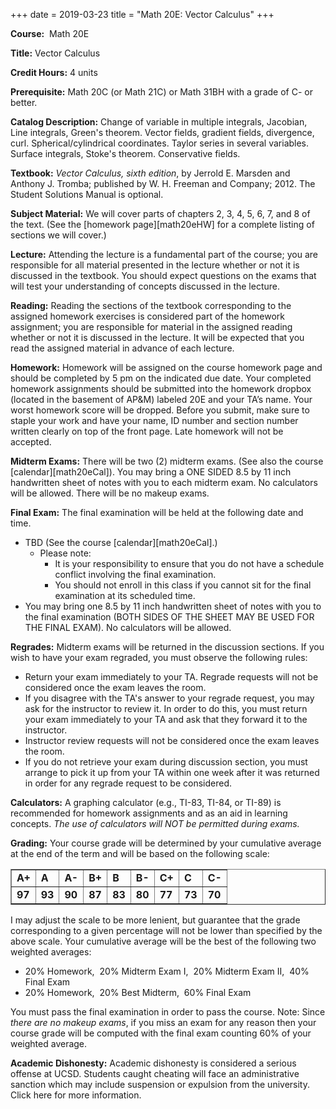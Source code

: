+++
date = 2019-03-23
title = "Math 20E: Vector Calculus"
+++

**Course:**  Math 20E

**Title:** Vector Calculus

**Credit Hours:** 4 units

**Prerequisite:** Math 20C (or Math 21C) or Math 31BH with a grade of C- or better.

**Catalog Description:** Change of variable in multiple integrals, Jacobian, Line integrals, Green's theorem. Vector fields, gradient fields, divergence, curl. Spherical/cylindrical coordinates. Taylor series in several variables. Surface integrals, Stoke's theorem. Conservative fields.

**Textbook:** *Vector Calculus, sixth edition*, by Jerrold E. Marsden and Anthony J. Tromba; published by W. H. Freeman and Company; 2012. The Student Solutions Manual is optional.

**Subject Material:** We will cover parts of chapters 2, 3, 4, 5, 6, 7, and 8 of the text. (See the [homework page][math20eHW] for a complete listing of sections we will cover.)

**Lecture:** Attending the lecture is a fundamental part of the course; you are responsible for all material presented in the lecture whether or not it is discussed in the textbook. You should expect questions on the exams that will test your understanding of concepts discussed in the lecture.

**Reading:** Reading the sections of the textbook corresponding to the assigned homework exercises is considered part of the homework assignment; you are responsible for material in the assigned reading whether or not it is discussed in the lecture. It will be expected that you read the assigned material in advance of each lecture.

**Homework:** Homework will be assigned on the course homework page and should be completed by 5 pm on the indicated due date. Your completed homework assignments should be submitted into the homework dropbox (located in the basement of AP&M) labeled 20E and your TA’s name. Your worst homework score will be dropped. Before you submit, make sure to staple your work and have your name, ID number and section number written clearly on top of the front page. Late homework will not be accepted.

**Midterm Exams:** There will be two (2) midterm exams. (See also the course [calendar][math20eCal]). You may bring a ONE SIDED 8.5 by 11 inch handwritten sheet of notes with you to each midterm exam. No calculators will be allowed.  There will be no makeup exams.

**Final Exam:** The final examination will be held at the following date and time.

   * TBD (See the course [calendar][math20eCal].)  
     * Please note:  
       * It is your responsibility to ensure that you do not have a schedule conflict involving the final examination.  
       * You should not enroll in this class if you cannot sit for the final examination at its scheduled time.  
   * You may bring one 8.5 by 11 inch handwritten sheet of notes with you to the final examination (BOTH SIDES OF THE SHEET MAY BE USED FOR THE FINAL EXAM). No calculators will be allowed.  

**Regrades:** Midterm exams will be returned in the discussion sections. If you wish to have your exam regraded, you must observe the following rules:  

   * Return your exam immediately to your TA. Regrade requests will not be considered once the exam leaves the room.  
   * If you disagree with the TA's answer to your regrade request, you may ask for the instructor to review it. In order to do this, you must return your exam immediately to your TA and ask that they forward it to the instructor.  
   * Instructor review requests will not be considered once the exam leaves the room.  
   * If you do not retrieve your exam during discussion section, you must arrange to pick it up from your TA within one week after it was returned in order for any regrade request to be considered.  

**Calculators:** A graphing calculator (e.g., TI-83, TI-84, or TI-89) is recommended for homework assignments and as an aid in learning concepts. *The use of calculators will NOT be permitted during exams.*  

**Grading:** Your course grade will be determined by your cumulative average at the end of the term and will be based on the following scale:  

<center>        
<table class="grades" border="1" cellspacing="0" cellpadding="0">
<tbody>
<tr>
<td><b>A+</b></td>
<td><b>A</b></td>
<td><b>A-</b></td>
<td><b>B+</b></td>
<td><b>B</b></td>
<td><b>B-</b></td>
<td><b>C+</b></td>
<td><b>C</b></td>
<td><b>C-</b></td>
</tr>
<tr>
<td><b>97</b></td>
<td><b>93</b></td>
<td><b>90</b></td>
<td><b>87</b></td>
<td><b>83</b></td>
<td><b>80</b></td>
<td><b>77</b></td>
<td><b>73</b></td>
<td><b>70</b></td>
</tr>
</tbody>
</table>
</center>


I may adjust the scale to be more lenient, but guarantee that the grade corresponding to a given percentage will not be lower than specified by the above scale. Your cumulative average will be the best of the following two weighted averages:  

* 20% Homework,  20% Midterm Exam I,  20% Midterm Exam II,  40% Final Exam  
* 20% Homework,  20% Best Midterm,  60% Final Exam  

You must pass the final examination in order to pass the course. Note: Since *there are no makeup exams*, if you miss an exam for any reason then your course grade will be computed with the final exam counting 60% of your weighted average.

**Academic Dishonesty:** Academic dishonesty is considered a serious offense at UCSD. Students caught cheating will face an administrative sanction which may include suspension or expulsion from the university. Click here for more information.
